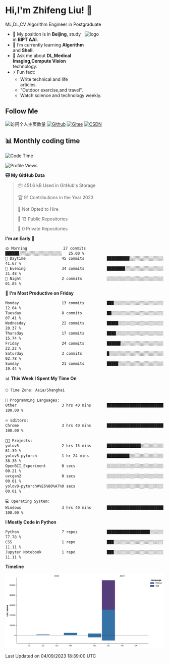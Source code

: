<!--
**stonedada/stonedada** is a ✨ _special_ ✨ repository because its `README.md` (this file) appears on your GitHub profile.

Here are some ideas to get you started:

- 🔭 I’m currently working on ...
- 🌱 I’m currently learning ...
- 👯 I’m looking to collaborate on ...
- 🤔 I’m looking for help with ...
- 💬 Ask me about ...
- 📫 How to reach me: ...
- 😄 Pronouns: ...
- ⚡ Fun fact: ...
-->
# Hi,I'm Zhifeng Liu! 👋
ML,DL,CV Algorithm Engineer in Postgraduate

<img src="https://github-readme-stats-git-masterrstaa-rickstaa.vercel.app/api?username=stonedada&show_icons=true&count_private=true&theme=vue" alt="logo" height="160" align="right" width="50%" />

- 🔭 My position is in **Beijing**, study in **BIPT AAI**.
- 🌱 I’m currently learning **Algorithm** and **Shell**.
- 💬 Ask me about **DL,Medical Imaging,Compute Vision** technology.
- ⚡ Fun fact: 
  - Write technical and life articles.
  - "Outdoor exercise,and travel".
  - Watch science and technology weekly.

## Follow Me
![访问个人主页数量](https://komarev.com/ghpvc/?username=stonedada&color=green)
[![Github](https://img.shields.io/github/followers/stonedada?label=Github&style=social)](https://github.com/stonedada)
[![Gitee](https://img.shields.io/badge/-Gitee-EA4335?style=flat-square&logo=Gitee&logoColor=white)](https://gitee.com/liu-shitou)
[![CSDN](https://img.shields.io/badge/-CSDN-c14438?style=flat-square&logo=C&logoColor=white)](https://blog.csdn.net/weixin_43913261?type=blog)
<!--
## GitHub Infos

<img src="https://github-profile-trophy.vercel.app/?username=stonedada&theme=flat&column=7" alt="logo" height="160" align="center" style="margin: auto;" />
[![GitHub Streak](https://github-readme-streak-stats.herokuapp.com/?user=stonedada&theme=vue)](https://github.com/stonedada)

<a href="https://github.com/stonedada">
  <img src="https://github-readme-stats-git-masterrstaa-rickstaa.vercel.app/api/top-langs/?username=stonedada&layout=compact&theme=vue" />
</a>

[![Anser's wakatime stats](https://github-readme-stats.vercel.app/api/wakatime?username=stonedada&layout=compact&custom_title=Wakatime%20Stats%20(this%20week))](https://wakatime.com/@stonedada)
-->

## :bar_chart: Monthly coding time

<!--START_SECTION:waka-->
![Code Time](http://img.shields.io/badge/Code%20Time-372%20hrs%2037%20mins-blue)

![Profile Views](http://img.shields.io/badge/Profile%20Views-0-blue)

**🐱 My GitHub Data** 

> 📦 451.6 kB Used in GitHub's Storage 
 > 
> 🏆 91 Contributions in the Year 2023
 > 
> 🚫 Not Opted to Hire
 > 
> 📜 13 Public Repositories 
 > 
> 🔑 0 Private Repositories 
 > 
**I'm an Early 🐤** 

```text
🌞 Morning                27 commits          ██████░░░░░░░░░░░░░░░░░░░   25.00 % 
🌆 Daytime                45 commits          ██████████░░░░░░░░░░░░░░░   41.67 % 
🌃 Evening                34 commits          ████████░░░░░░░░░░░░░░░░░   31.48 % 
🌙 Night                  2 commits           ░░░░░░░░░░░░░░░░░░░░░░░░░   01.85 % 
```
📅 **I'm Most Productive on Friday** 

```text
Monday                   13 commits          ███░░░░░░░░░░░░░░░░░░░░░░   12.04 % 
Tuesday                  8 commits           ██░░░░░░░░░░░░░░░░░░░░░░░   07.41 % 
Wednesday                22 commits          █████░░░░░░░░░░░░░░░░░░░░   20.37 % 
Thursday                 17 commits          ████░░░░░░░░░░░░░░░░░░░░░   15.74 % 
Friday                   24 commits          ██████░░░░░░░░░░░░░░░░░░░   22.22 % 
Saturday                 3 commits           █░░░░░░░░░░░░░░░░░░░░░░░░   02.78 % 
Sunday                   21 commits          █████░░░░░░░░░░░░░░░░░░░░   19.44 % 
```


📊 **This Week I Spent My Time On** 

```text
🕑︎ Time Zone: Asia/Shanghai

💬 Programming Languages: 
Other                    3 hrs 40 mins       █████████████████████████   100.00 % 

🔥 Editors: 
Chrome                   3 hrs 40 mins       █████████████████████████   100.00 % 

🐱‍💻 Projects: 
yolov5                   2 hrs 15 mins       ███████████████░░░░░░░░░░   61.39 % 
yolov5-pytorch           1 hr 24 mins        ██████████░░░░░░░░░░░░░░░   38.38 % 
OpenBCI_Experiment       0 secs              ░░░░░░░░░░░░░░░░░░░░░░░░░   00.21 % 
uvcgan2                  0 secs              ░░░░░░░░░░░░░░░░░░░░░░░░░   00.01 % 
yolov8-pytorch#%E6%80%A7%0 secs              ░░░░░░░░░░░░░░░░░░░░░░░░░   00.01 % 

💻 Operating System: 
Windows                  3 hrs 40 mins       █████████████████████████   100.00 % 
```

**I Mostly Code in Python** 

```text
Python                   7 repos             ███████████████████░░░░░░   77.78 % 
CSS                      1 repo              ███░░░░░░░░░░░░░░░░░░░░░░   11.11 % 
Jupyter Notebook         1 repo              ███░░░░░░░░░░░░░░░░░░░░░░   11.11 % 
```



**Timeline**

![Lines of Code chart](https://raw.githubusercontent.com/stonedada/stonedada/main/assets/bar_graph.png)


 Last Updated on 04/09/2023 18:39:00 UTC
<!--END_SECTION:waka-->